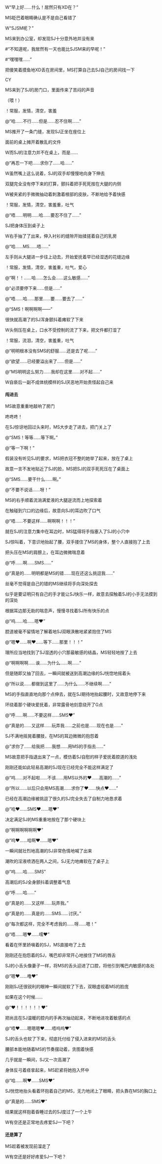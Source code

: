 W“早上好……什么！居然只有XD在？”

MS眨巴着眼睛确认是不是自己看错了

W“SJSM呢？”

MS来到办公室，却发现SJ十分意外地并没有来

#“不知道呢，我居然有一天也能比SJSM来的早呢！”

#“嘿嘿嘿……”

把傻笑着摸鱼地XD丢在房间里，MS打算自己去SJ自己的房间找一下

CY

MS来到了SJ的房门口，里面传来了苦闷的声音

（喂！）

！常服，发情，清空，害羞

@“哈……不行……但是……忍不住啊……”

MS推开了一条门缝，发现SJ正坐在座位上

面前的桌上摊开着散乱的文件

W而SJ的注意力并不在桌上，而是……

@“再忍一下吧……求你了……哈……”

W虽然嘴上这么说着，SJ的双手却慢慢地向身下伸去

双腿完全没有停下来的打算，颤抖着把手死死按在大腿的内侧

W被夹紧的手微微抽动着刺激着根部的皮肤，不断地给予着快感

！常服，发情，清空，害羞重，吐气

@“唔……明明……哈……要忍不住了……”

SJ把身体压到桌子上

W右手抽了了出来，伸入衬衫的缝隙开始揉搓着自己的乳房

@“哈……MS……唔……”

左手则从大腿进一步往上动去，开始爱抚着早已经湿透的花缝边缘

！常服，发情，清空，害羞重，吐气，爱心

@“啊！！……哈……怎么会……这么敏感……”

@“必须要停下来……但是……”

@“唔……哈……那里……要……要去了……”

@“SMS！啊啊啊啊——”

很快就高潮了的SJ浑身颤抖着瘫软了下来

W头侧压在桌上，口水不受控制的流了下来，把文件都打湿了

！常服，流泪，清空，害羞重，吐气

@“明明根本没有SMS的舒服……还是去了呢……”

@“欲望……已经要溢出来了……但是……”

@“MS明明这么努力……我却在这里……对不起……”

W自亵后一副不成体统模样的SJ厌恶地开始责怪起自己来

#### 闯进去

MS故意重重地敲响了房门

咚咚咚！

在SJ惊讶地回过头来时，MS大步走了进去，把门关上了

@“SMS！等等……等下啊。”

@“等一下啊！”

假装没有听见SJ的要求，MS把衣冠不整的她举了起来，放在了桌上

故意一言不发地贴近了SJ的脸，MS把SJ的双手死死压在了桌面上

@“SMS……要干什么……啊。”

@“不要不说话……呀！”

MS的右手顺着流淌满爱液的大腿逆流而上地探索着

在触碰到穴口的边缘后，故意向SJ的耳边吹了口气

@“唔……不要这样……啊啊啊！！！”

就在SJ的注意力集中在耳边时，MS猛得将手指塞入了SJ的小穴中

SJ惊叫着，下意识地抬起了腰，双手搂住了MS的身体，整个人直接抱了上去

把头压在MS的肩膀上，在耳边微微喘息着

@“呼……啊……SMS……”

@“真是的……明明都是MS的错……现在还这么挑逗我……”

丝毫不觉得是自己的错的MS继续将手向深处探去

似乎是要证明只有自己的手才能让SJ快乐一样，故意去探触着SJ的小手无法摸到的深处

根据耳边那无助的喘息声，慢慢寻找着SJ所有快乐的点

@“呜……哈……嗯♥”

腔道被毫不留情地了解着地SJ双眼涣散地紧紧抱住了MS

@“嗯♥……啊♥……等下……那里！！！”

理所应当地找到了SJ湿透的小穴那最敏感的结晶，MS轻轻地按了上去

@“啊啊啊啊……诶……为什么……啊……”

但是随即又抽了回去，一瞬间就被送到高潮边缘的SJ恍惚地摇着头

@“所以说……都做到这里了……为什么……不继续啊……”

MS的手指直直地向那个点伸去，就在SJ期待地抬起腰时，又故意地停下来

环绕着那个硬块爱抚着，非常露骨地刻意绕开了G点

@“呼……啊……不要这样……SMS♥”

@“真是的……又这样……玩弄我……之前也是……现在也是……”

SJ不满地摇晃着腰肢，在MS的耳边微微的抱怨着

@”求你了……给我把……我想……用MS的手指去……“

MS故意把手指退出来了一点，模仿着SJ自慰的样子爱抚着腔道的浅处

刚刚还能如此轻易高潮的SJ现在已经完全不能这样满足了

@“呜……对不起啦……不该……用MS以外的♥……高潮的……”

@“所以……以后只会用MS高潮……求你了♥……快点♥……”

已经在高潮边缘被挑逗了很久的SJ完全失去了自制力地恳求着

@“哈♥……SMS♥……嗯♥”

决定满足SJ的MS重重地按在了那个硬块上

@“啊啊啊啊啊啊♥”

@“呜♥……哈啊♥……嗯♥”

一瞬间就壮烈地高潮的SJ非常色情地喊了出来

潮吹的淫液喷洒在两人之间，SJ无力地瘫软在了桌子上

@“呜……哈……SMS”

高潮后的SJ全身颤抖着调整着气息

@“呼……哈……”

@“真是的……又这样……玩弄我。”

@“真是的……真是的……SMS……讨厌。”

@“每次都这样，完全不考虑我的……呀……嗯！”

@“唔……嗯♥……嚅♥”

看着在怀里娇嗔着的SJ，MS直接吻了上去

刚刚还在抱怨着的SJ，嘴巴却非常开心地接住了MS的唇舌

SJ的小舌头像妻子一样，将MS的舌头迎进了口腔，将他引到嘴巴内敏感的各处

@“嗯♥……噜♥”

刚刚SJ还很锐利的眼神一瞬间就软了下去，双眼虚视着MS的脸庞

如果在这个时候……

@“♥！！！！！！♥”

把尚且在SJ温暖的腔内的手再次抽动起来，不断地进攻着敏感的点

@“唔♥……嗯嗯嗯♥……唔呜呜♥”

SJ的舌头也软了下来，彻底托付给了侵入进来的MS的舌头

腰部本能地随着MS的节奏摆动着，贪图着快感

几乎就是一瞬间，SJ又一次高潮了

身体反弓着痉挛起来，MS赶紧将她抱入怀中

@“哈……啊♥……SMS♥”

SJ恍惚地抬头看着环抱着自己的MS，无力地闭上了眼睛，把头靠在MS的胸口上

@“真是的……SMS♥”

结果就这样抱着昏睡过去的SJ度过了一个上午

W有空还是正常地去疼爱SJ一下吧？

#### 还是算了

MS趁着被发现前溜走了

W有空还是好好疼爱SJ一下吧？